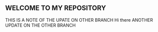 ## WELCOME TO MY REPOSITORY
THIS IS A NOTE OF THE UPATE ON OTHER BRANCH
Hi there
ANOTHER UPDATE ON THE OTHER BRANCH

